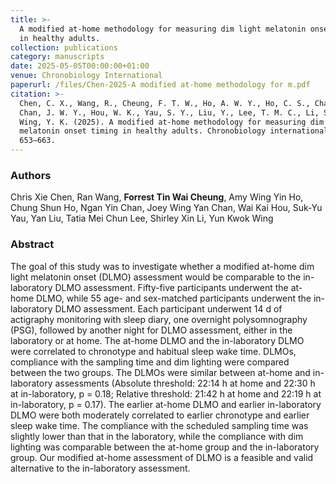 ```yaml
---
title: >-
  A modified at-home methodology for measuring dim light melatonin onset timing
  in healthy adults.
collection: publications
category: manuscripts
date: 2025-05-05T00:00:00+01:00
venue: Chronobiology International
paperurl: /files/Chen-2025-A modified at-home methodology for m.pdf
citation: >-
  Chen, C. X., Wang, R., Cheung, F. T. W., Ho, A. W. Y., Ho, C. S., Chan, N. Y.,
  Chan, J. W. Y., Hou, W. K., Yau, S. Y., Liu, Y., Lee, T. M. C., Li, S. X., &
  Wing, Y. K. (2025). A modified at-home methodology for measuring dim light
  melatonin onset timing in healthy adults. Chronobiology international, 42(5),
  653–663.
---
```

### Authors

Chris Xie Chen, Ran Wang, **Forrest Tin Wai Cheung**, Amy Wing Yin Ho, Chung Shun Ho, Ngan Yin Chan, Joey Wing Yan Chan, Wai Kai Hou, Suk-Yu Yau, Yan Liu, Tatia Mei Chun Lee, Shirley Xin Li, Yun Kwok Wing

### Abstract

The goal of this study was to investigate whether a modified at-home dim light melatonin onset (DLMO) assessment would be comparable to the in-laboratory DLMO assessment. Fifty-five participants underwent the at-home DLMO, while 55 age- and sex-matched participants underwent the in-laboratory DLMO assessment. Each participant underwent 14 d of actigraphy monitoring with sleep diary, one overnight polysomnography (PSG), followed by another night for DLMO assessment, either in the laboratory or at home. The at-home DLMO and the in-laboratory DLMO were correlated to chronotype and habitual sleep wake time. DLMOs, compliance with the sampling time and dim lighting were compared between the two groups. The DLMOs were similar between at-home and in-laboratory assessments (Absolute threshold: 22:14 h at home and 22:30 h at in-laboratory, p = 0.18; Relative threshold: 21:42 h at home and 22:19 h at in-laboratory, p = 0.17). The earlier at-home DLMO and earlier in-laboratory DLMO were both moderately correlated to earlier chronotype and earlier sleep wake time. The compliance with the scheduled sampling time was slightly lower than that in the laboratory, while the compliance with dim lighting was comparable between the at-home group and the in-laboratory group. Our modified at-home assessment of DLMO is a feasible and valid alternative to the in-laboratory assessment.